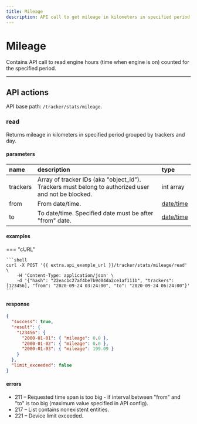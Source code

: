 ```yaml
---
title: Mileage
description: API call to get mileage in kilometers in specified period grouped by trackers and day.
---
```


# Mileage

Contains API call to read engine hours (time when engine is on) counted for the specified period.

***

## API actions

API base path: `/tracker/stats/mileage`.

### read

Returns mileage in kilometers in specified period grouped by trackers and day.

#### parameters

| name | description | type|
| :------ | :------ | :----- |
| trackers | Array of tracker IDs (aka "object_id"). Trackers must belong to authorized user and not be blocked. | int array |
| from | From date/time. | [date/time](../../../../getting-started.md#datetime-formats) |
| to | To date/time. Specified date must be after "from" date. | [date/time](../../../../getting-started.md#datetime-formats) |

#### examples

=== "cURL"

    ```shell
    curl -X POST '{{ extra.api_example_url }}/tracker/stats/mileage/read' \
        -H 'Content-Type: application/json' \ 
        -d '{"hash": "22eac1c27af4be7b9d04da2ce1af111b", "trackers": [123456], "from": "2020-09-24 03:24:00", "to": "2020-09-24 06:24:00"}'
    ```

#### response

```json
{
  "success": true,
  "result": {
    "123456": {
      "2000-01-01": { "mileage": 0.0 },
      "2000-01-02": { "mileage": 0.0 },
      "2000-01-03": { "mileage": 199.09 }
    }
  },
  "limit_exceeded": false
}
```

#### errors

* 211 – Requested time span is too big - if interval between "from" and "to" is too big (maximum value specified in API config).
* 217 – List contains nonexistent entities.
* 221 – Device limit exceeded.
